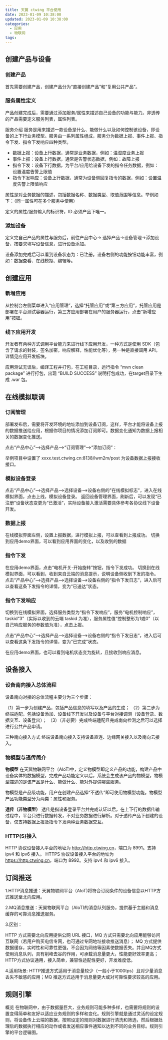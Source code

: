 ```yaml
---
title: 天翼 ctwing 平台使用
date: 2023-01-09 10:38:00
updated: 2023-01-09 10:38:00
categories:
  - 应用
  - 物联网
tags:
---
```


## 创建产品与设备

### 创建产品

首先需要创建产品，创建产品分为“直接创建产品”和“复用公共产品”。

### 服务属性定义

产品创建完成后，需要通过添加服务/属性来描述自己设备的功能与能力。非透传的产品需要定义服务列表，属性列表。

服务介绍
服务是用来描述一款设备是什么、能做什么以及如何控制该设备，即设备的上下行业务模型。服务由一系列属性组成，服务分为数据上报、事件上报、指令下发、指令下发响应四种类型。

* 数据上报：设备上行数据，通常是业务数据，例如：温湿度业务上报
* 事件上报：设备上行数据，通常是告警状态数据，例如：故障上报
* 指令下发：设备下行数据，为平台/应用给设备下发的指令任务数据，例如：设置温度告警上限值
* 指令下发响应：设备上行数据，通常为设备侧回复指令的数据，例如：设置温度告警上限值响应

属性是对业务数据的描述，包括数据名称、数据类型、取值范围等信息。举例如下：（同一属性可在多个服务中使用）

定义的属性/服务输入的标识符，ID 必须产品下唯一。

### 添加设备

定义完自己产品的属性与服务后，前往产品中心-> 选择产品->设备管理->添加设备，按要求填写设备信息，进行设备添加。

设备添加完成后可以看到设备状态为：已注册。设备右侧的功能按钮功能丰富，例如：数据查看、在线模拟、编辑等。

## 创建应用

### 新增应用

从控制台左侧菜单进入“应用管理”，选择“托管应用”或“第三方应用”，托管应用是部署在平台测试容器运行，第三方应用部署在用户的服务器运行，点击“新增应用”按钮。

### 线下应用开发

开发者有两种方式调用平台能力来进行线下应用开发，一种方式是使用 SDK（包含了请求的封装，签名加密，响应解释，性能优化等），另一种是直接调用 API。详情见应用开发板块。

应用测试无误后，编译工程并打包，在工程目录，运行指令 “mvn clean package” 进行打包，出现 “BUILD SUCCESS” 说明打包成功，在target目录下生成 .war 包。

## 在线模拟联调

### 订阅管理

部署发布后，需要将开发环境的地址添加到设备订阅，这样，平台才能将设备上报的数据推送给应用，根据你项目的情况添加订阅即可。数据变化通知为数据上报相关的数据变化推送。

点击“产品中心”—>选择产品—>“订阅管理”—>“添加订阅”：

举例项目中设置了 xxxx.test.ctwing.cn:8138/lwm2m/post 为设备数据上报接收接口。

### 模拟设备登录

点击“产品中心”—>选择产品—>选择设备—>设备右侧的"在线模拟标志"，进入在线模拟界面，点击上线，模拟设备登录。
返回设备管理界面，刷新后，可以发现“已注册”设备状态变更为“已激活”，实际设备接入激活需要具体参考各协议线下设备开发。

### 数据上报

在线模拟界面左侧，设置上报数据，进行模拟上报，可以查看到上报成功。
切换到应用demo界面，可以看到应用界面的变化，以及收到的数据

### 指令下发

在应用demo界面，点击“电机开关-开始旋转”按钮，指令下发成功。
切换到在线模拟界面，可以看到，收到来自云端的消息提示，说明设备侧收到下发的指令。
点击“产品中心”—>选择产品—>选择设备—>设备右侧的“指令下发日志”，进入后可以查看这条下发指令的详情，变为“已送达”状态。

### 指令下发响应

切换到在线模拟界面，选择服务类型为“指令下发响应”，服务“电机控制响应”，taskid“3”（实际以收到的云端 taskid 为准），服务属性值“控制整形为1或0”（以自己响应服务的参数值为准），点击上报。

点击“产品中心”—>选择产品—>选择设备—>设备右侧的“指令下发日志”，进入后可以查看这条下发指令的详情，变为“已完成”状态。

在应用demo界面，也可以看到电机状态变为旋转，且接收到响应消息。

## 设备接入

### 设备南向接入总体流程

设备南向对接的总体流程主要分为三个步骤：

（1）第一步为创建产品，包括产品信息的填写以及产品的生成；
（2）第二步为终端适配，包括设备添加、设备线下开发以及设备与平台对接调测（设备登录、数据交互、设备登出）；
（3）（非必要）完成终端适配且完成南向检测之后可以选择进行公共产品申请。

三种南向接入方式
终端设备南向接入支持设备直连、边缘网关接入以及南向云接入。

### 物模型与透传简介

**物模型**
在天翼物联网平台（AIoT)中，定义物模型即定义产品的功能，构建产品中设备实体的数据模型，完成产品功能定义以后，系统会生成该产品的物模型，物模型描述的是该产品是什么、能做什么、能对外提供哪些服务。

物模型是产品级功能，用户在创建产品选择“不透传”即可使用物模型功能。物模型产品功能类型分为两类：属性和服务。

**透传（非物模型）**
透传是指设备登录平台并完成认证以后，在上下行的数据传输过程中，平台只进行数据转发，不对业务数据进行解析。对于透传产品下创建的设备，仅支持数据上报及指令下发两种业务数据交互。

### HTTP(S)接入

HTTP 协议设备接入平台的地址为 <http://http.ctwing.cn>，端口为 8991。支持 ipv4 和 ipv6 接入。
HTTPS 协议设备接入平台的地址为 <https://http.ctwing.cn>，端口为 8992。支持 ipv4 和 ipv6 接入。

## 订阅推送

1.HTTP消息推送：天翼物联网平台（AIoT)将符合订阅条件的设备信息以HTTP方式推送至北向应用。

2.MQ消息推送：天翼物联网平台（AIoT)的消息队列服务，提供基于主题和消息缓存的可靠消息推送服务。

3.区别：

HTTP 方式需要北向应用提供公网 URL 接口，MQ 方式只需要北向应用能够访问互联网（若用户购买电信专网，也可通过专网地址接收推送消息）；
MQ 方式提供数据缓存，实时性和可靠性更强，不会因为网络等因素使数据丢失。并且MQ方式使用消息队列，具有削峰去谷的作用，可承载消息量更大，性能更好效率更高；
HTTP方式协议通用，接入简单，兼容性适配性更好，开发难度低。

4.适用场景:
HTTP推送方式适用于消息量较少（一般小于1000tps）且对少量消息丢失不敏感的应用；MQ 推送方式适用于消息量更大或对可靠性要求较高的应用。

## 规则引擎

概览
在物联网中，由于数据量巨大，业务规则可能多种多样，也需要将规则的设置变得简单和友好以适应业务规则的多样和变化。规则引擎就是通过灵活的设定规则，将设备传上云端的数据，按照设定的规则对数据进行清洗和筛选，然后根据处理后的数据执行相应的动作或者发送相应事件通知以达到不同的业务目标。规则引擎的平台逻辑图。
